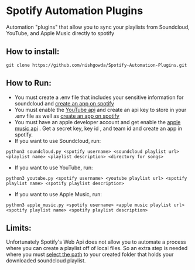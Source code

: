# Spotify Automation Plugins
Automation "plugins" that allow you to sync your playlists from Soundcloud, YouTube, and Apple Music directly to spotify

## How to install:
```
git clone https://github.com/nishgowda/Spotify-Automation-Plugins.git
```

## How to Run:
- You must create a .env file that includes your sensitive information for soundcloud and [create an app on spotify](https://developer.spotify.com/dashboard/applications)
- You must enable the [YouTube api](https://developers-dot-devsite-v2-prod.appspot.com/youtube/v3) and create an api key to store in your .env file as well as [create an app on spotify](https://developer.spotify.com/dashboard/applications)
- You must have an apple developer account and get enable the [apple music api](https://developer.apple.com/documentation/applemusicapi) . Get a  secret key, key id , and team id and create an app in spotify.
- If you want to use Soundcloud, run: 
```
python3 soundcloud.py <spotify username> <soundcloud playlist url> <playlist name> <playlist description> <directory for songs> 
```
- If you want to use YouTube, run: 
```
python3 youtube.py <spotify username> <youtube playlist url> <spotify playlist name> <spotify playlist description>
```
- If you want to use Apple Music, run: 
```
python3 apple_music.py <spotify username> <apple music playlist url> <spotify playlist name> <spotify playlist description>
```
## Limits:
Unfortunately Spotify's Web Api does not allow you to automate a process where you can create a playlist off of local files. So an extra step is needed where you must [select the path](https://support.spotify.com/us/using_spotify/features/listen-to-local-files/) to your created folder that holds your downloaded soundcloud playlist.

